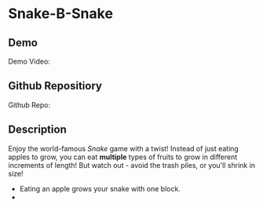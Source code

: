 # Snake-B-Snake

## Demo
Demo Video:

## Github Repositiory
Github Repo:

## Description
Enjoy the world-famous _Snake_ game with a twist! Instead of just eating apples to grow, you can eat **multiple** types of fruits to grow in different increments of length! But watch out - avoid the trash piles, or you'll shrink in size!
- Eating an apple grows your snake with one block.
- 
